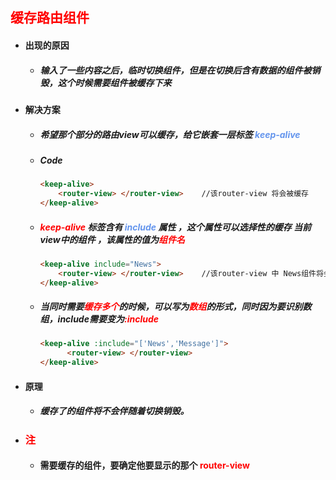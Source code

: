 ## <font color='red'>缓存路由组件</font>



- #### 出现的原因

  - ##### 输入了一些内容之后，临时切换组件，但是在切换后含有数据的组件被销毁，这个时候需要组件被缓存下来



- #### 解决方案

  - ##### 希望那个部分的路由view可以缓存，给它嵌套一层标签  <font color='cornflowerblue'>keep-alive</font>

  - ##### Code

    ```html
    <keep-alive>
    	<router-view> </router-view>	//该router-view 将会被缓存
    </keep-alive>
    ```

  - ##### <font color='red'>keep-alive</font> 标签含有 <font color='cornflowerblue'>include</font> 属性 ，这个属性可以选择性的缓存 当前 view中的组件 ，该属性的值为<font color='red'>组件名</font> 

    ```html
    <keep-alive include="News">
    	<router-view> </router-view>	//该router-view 中 News组件将会被缓存
    </keep-alive>
    ```

  - ##### 当同时需要<font color='red'>缓存多个</font>的时候，可以写为<font color='red'>数组</font>的形式，同时因为要识别数组，include需要变为<font color='red'>:include</font>

    ```html
    <keep-alive :include="['News','Message']">
          <router-view> </router-view>
    </keep-alive>
    ```

    

- #### 原理

  - ##### 缓存了的组件将不会伴随着切换销毁。





- ### <font color='red'>注</font>

  - #### 需要缓存的组件，要确定他要显示的那个 <font color='red'>router-view</font> 
